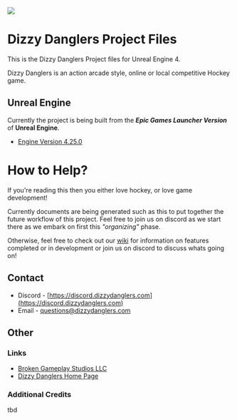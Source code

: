 ![](http://dizzydanglers.com/wp-content/uploads/2020/05/dd-header.png)
# Dizzy Danglers Project Files
This is the Dizzy Danglers Project files for Unreal Engine 4.

Dizzy Danglers is an action arcade style, online or local competitive Hockey game.

## Unreal Engine
Currently the project is being built from the ___Epic Games Launcher Version___ of __Unreal Engine__.
- [Engine Version 4.25.0](https://www.unrealengine.com/en-US/)

# How to Help?
If you're reading this then you either love hockey, or love game development!

Currently documents are being generated such as this to put together the future workflow of this project. Feel free to join us on discord as we start there as we embark on first this _"organizing"_ phase. 

Otherwise, feel free to check out our [wiki](https://github.com/BrokenGameplayStudios/dizzydanglers-source/wiki) for information on features completed or in development or join us on discord to discuss whats going on!

## Contact
- Discord - [https://discord.dizzydanglers.com](https://discord.dizzydanglers.com)
- Email - questions@dizzydanglers.com

## Other
### Links
- [Broken Gameplay Studios LLC](https://www.brokengameplay.com)
- [Dizzy Danglers Home Page](https://www.dizzydanglers.com)

### Additional Credits
tbd
